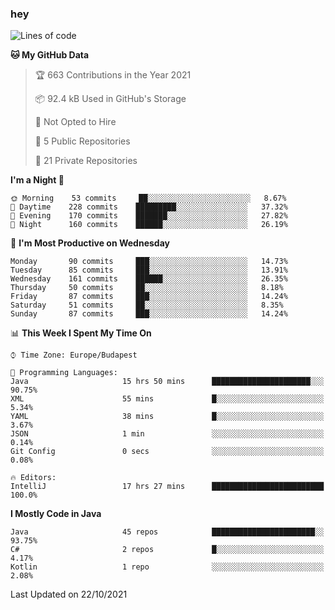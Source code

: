 ### hey

<!--START_SECTION:waka-->
![Lines of code](https://img.shields.io/badge/From%20Hello%20World%20I%27ve%20Written-461858%20lines%20of%20code-blue)

**🐱 My GitHub Data** 

> 🏆 663 Contributions in the Year 2021
 > 
> 📦 92.4 kB Used in GitHub's Storage 
 > 
> 🚫 Not Opted to Hire
 > 
> 📜 5 Public Repositories 
 > 
> 🔑 21 Private Repositories  
 > 
**I'm a Night 🦉** 

```text
🌞 Morning    53 commits     ██░░░░░░░░░░░░░░░░░░░░░░░   8.67% 
🌆 Daytime    228 commits    █████████░░░░░░░░░░░░░░░░   37.32% 
🌃 Evening    170 commits    ███████░░░░░░░░░░░░░░░░░░   27.82% 
🌙 Night      160 commits    ██████░░░░░░░░░░░░░░░░░░░   26.19%

```
📅 **I'm Most Productive on Wednesday** 

```text
Monday       90 commits     ███░░░░░░░░░░░░░░░░░░░░░░   14.73% 
Tuesday      85 commits     ███░░░░░░░░░░░░░░░░░░░░░░   13.91% 
Wednesday    161 commits    ██████░░░░░░░░░░░░░░░░░░░   26.35% 
Thursday     50 commits     ██░░░░░░░░░░░░░░░░░░░░░░░   8.18% 
Friday       87 commits     ███░░░░░░░░░░░░░░░░░░░░░░   14.24% 
Saturday     51 commits     ██░░░░░░░░░░░░░░░░░░░░░░░   8.35% 
Sunday       87 commits     ███░░░░░░░░░░░░░░░░░░░░░░   14.24%

```


📊 **This Week I Spent My Time On** 

```text
⌚︎ Time Zone: Europe/Budapest

💬 Programming Languages: 
Java                     15 hrs 50 mins      ██████████████████████░░░   90.75% 
XML                      55 mins             █░░░░░░░░░░░░░░░░░░░░░░░░   5.34% 
YAML                     38 mins             █░░░░░░░░░░░░░░░░░░░░░░░░   3.67% 
JSON                     1 min               ░░░░░░░░░░░░░░░░░░░░░░░░░   0.14% 
Git Config               0 secs              ░░░░░░░░░░░░░░░░░░░░░░░░░   0.08%

🔥 Editors: 
IntelliJ                 17 hrs 27 mins      █████████████████████████   100.0%

```

**I Mostly Code in Java** 

```text
Java                     45 repos            ███████████████████████░░   93.75% 
C#                       2 repos             █░░░░░░░░░░░░░░░░░░░░░░░░   4.17% 
Kotlin                   1 repo              ░░░░░░░░░░░░░░░░░░░░░░░░░   2.08%

```



 Last Updated on 22/10/2021
<!--END_SECTION:waka-->
